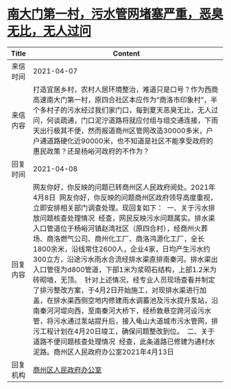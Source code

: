 # <a href="http://www.shangluo.gov.cn/zmhd/ldxxxx.jsp?urltype=leadermail.LeaderMailContentUrl&wbtreeid=1112&leadermailid=7116">南大门第一村，污水管网堵塞严重，恶臭无比，无人过问</a>
| Title |                                                                                                                                                                                                                                      Content                                                                                                                                                                                                                                      |
|:-----:|-----------------------------------------------------------------------------------------------------------------------------------------------------------------------------------------------------------------------------------------------------------------------------------------------------------------------------------------------------------------------------------------------------------------------------------------------------------------------------------|
| 来信时间  | 2021-04-07                                                                                                                                                                                                                                                                                                                                                                                                                                                                        |
| 来信内容  | 打造宜居乡村，农村人居环境整治，难道只是口号？作为西商高速南大门第一村，原四合社区本应作为“商洛市印象村”，半个多村子的污水经过我们家门口，每到夏天恶臭无比，无人过问，何谈疏通，门口泥泞道路将就应付组与组交通连接，下雨天出行极其不便，然而报道商州区管网改造30000多米，户户通道路硬化近90000米，也不知道是社区不能享受政府的惠民政策？还是杨峪河政府的不作为？                                                                                                                                                                                                                                                                                            |
| 回复时间  | 2021-04-08                                                                                                                                                                                                                                                                                                                                                                                                                                                                        |
| 回复内容  | 网友你好，你反映的问题已转商州区人民政府阅处。2021年4月8日  网友你好，你反映的问题商州区政府领导高度重视，立即安排相关部门调查处理。现回复如下：  一、关于污水排放问题核查处理情况  经查，网民反映污水问题属实。排水渠入口管道位于杨峪河镇赵湾社区（原四合村），经商州火葬场、商洛燃气公司、商州化工厂、商洛鸿源化工厂，全长1800余米，沿线常住2600人，企业4家，日均产生污水约300立方，沿途污水雨水合流经排水渠直排南秦河。排水渠出入口管径为d800管道，下部1米为浆砌石结构，上部1.2米为砖砌墙，无顶。  针对上述情况，经专业人员现场查看并制定了排污整改方案，于4月2日开始施工，对现排水渠进行加盖，在排水渠西侧空地内修建雨水调蓄池及污水提升泵站，沿南秦河河堤向西，至南秦河大桥下，经桥敦悬空跨河设污水管，将污水通过泵站提升后，接入龟山大道城市污水管网，排污工程计划在4月20日竣工，确保问题整改到位。  二、关于道路不便问题核查处理情况  经查，此条道路已修建为通村水泥路。商州区人民政府办公室2021年4月13日 |
| 回复机构  | <a href="../../categories/agencies/商州区人民政府办公室.md">商州区人民政府办公室</a>                                                                                                                                                                                                                                                                                                                                                                                                                  |